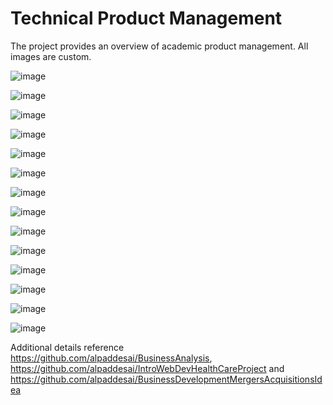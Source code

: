 # Technical Product Management

The project provides an overview of academic product management. All images are custom. 

![image](TechnicalProductManagement1.jpg)

![image](TechnicalProductManagement2.jpg)

![image](TechnicalProductManagement3.jpg)

![image](TechnicalProductManagement4.jpg)

![image](TechnicalProductManagement5.jpg)

![image](TechnicalProductManagement6.jpg)

![image](TechnicalProductManagement7.jpg)

![image](TechnicalProductManagement8.jpg)

![image](TechnicalProductManagement9.jpg)

![image](TechnicalProductManagement10.jpg)

![image](TechnicalProductManagement11.jpg)

![image](TechnicalProductManagement12.jpg)

![image](ProductManager.jpg)

![image](ProductManagerCertification.jpg)

Additional details reference https://github.com/alpaddesai/BusinessAnalysis, https://github.com/alpaddesai/IntroWebDevHealthCareProject and https://github.com/alpaddesai/BusinessDevelopmentMergersAcquisitionsIdea
